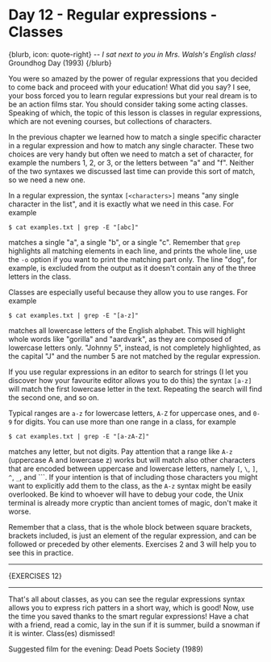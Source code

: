 # Day 12 - Regular expressions - Classes

{blurb, icon: quote-right}
-- _I sat next to you in Mrs. Walsh's English class!_
Groundhog Day (1993)
{/blurb}

You were so amazed by the power of regular expressions that you decided to come back and proceed with your education! What did you say? I see, your boss forced you to learn regular expressions but your real dream is to be an action films star. You should consider taking some acting classes. Speaking of which, the topic of this lesson is classes in regular expressions, which are not evening courses, but collections of characters.

In the previous chapter we learned how to match a single specific character in a regular expression and how to match any single character. These two choices are very handy but often we need to match a set of character, for example the numbers 1, 2, or 3, or the letters between "a" and "f". Neither of the two syntaxes we discussed last time can provide this sort of match, so we need a new one.

In a regular expression, the syntax `[<characters>]` means "any single character in the list", and it is exactly what we need in this case. For example

```
$ cat examples.txt | grep -E "[abc]"
```

matches a single "a", a single "b", or a single "c". Remember that `grep` highlights all matching elements in each line, and prints the whole line, use the `-o` option if you want to print the matching part only. The line "dog", for example, is excluded from the output as it doesn't contain any of the three letters in the class.

Classes are especially useful because they allow you to use ranges. For example

```
$ cat examples.txt | grep -E "[a-z]"
```

matches all lowercase letters of the English alphabet. This will highlight whole words like "gorilla" and "aardvark", as they are composed of lowercase letters only. "Johnny 5", instead, is not completely highlighted, as the capital "J" and the number 5 are not matched by the regular expression. 

If you use regular expressions in an editor to search for strings (I let you discover how your favourite editor allows you to do this) the syntax `[a-z]` will match the first lowercase letter in the text. Repeating the search will find the second one, and so on.

Typical ranges are `a-z` for lowercase letters, `A-Z` for uppercase ones, and `0-9` for digits. You can use more than one range in a class, for example

```
$ cat examples.txt | grep -E "[a-zA-Z]"
```

matches any letter, but not digits. Pay attention that a range like `A-z` (uppercase A and lowercase z) works but will match also other characters that are encoded between uppercase and lowercase letters, namely `[`, `\`, `]`, `^`, `_`, and ```. If your intention is that of including those characters you might want to explicitly add them to the class, as the `A-z` syntax might be easily overlooked. Be kind to whoever will have to debug your code, the Unix terminal is already more cryptic than ancient tomes of magic, don't make it worse.

Remember that a class, that is the whole block between square brackets, brackets included, is just an element of the regular expression, and can be followed or preceded by other elements. Exercises 2 and 3 will help you to see this in practice.

* * *

{EXERCISES 12}

* * *

That's all about classes, as you can see the regular expressions syntax allows you to express rich patters in a short way, which is good! Now, use the time you saved thanks to the smart regular expressions! Have a chat with a friend, read a comic, lay in the sun if it is summer, build a snowman if it is winter. Class(es) dismissed!

Suggested film for the evening: Dead Poets Society (1989)